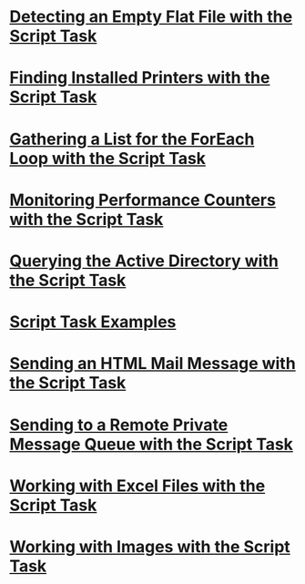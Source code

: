 # [Detecting an Empty Flat File with the Script Task](detecting-an-empty-flat-file-with-the-script-task.md)
# [Finding Installed Printers with the Script Task](finding-installed-printers-with-the-script-task.md)
# [Gathering a List for the ForEach Loop with the Script Task](gathering-a-list-for-the-foreach-loop-with-the-script-task.md)
# [Monitoring Performance Counters with the Script Task](monitoring-performance-counters-with-the-script-task.md)
# [Querying the Active Directory with the Script Task](querying-the-active-directory-with-the-script-task.md)
# [Script Task Examples](script-task-examples.md)
# [Sending an HTML Mail Message with the Script Task](sending-an-html-mail-message-with-the-script-task.md)
# [Sending to a Remote Private Message Queue with the Script Task](sending-to-a-remote-private-message-queue-with-the-script-task.md)
# [Working with Excel Files with the Script Task](working-with-excel-files-with-the-script-task.md)
# [Working with Images with the Script Task](working-with-images-with-the-script-task.md)
